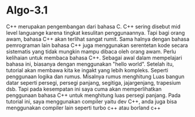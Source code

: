 # Algo-3.1
C++ merupakan pengembangan dari bahasa C. C++ sering disebut mid level languange karena tingkat kesulitan penggunaannya. Tapi bagi orang awam, bahasa C++ akan terlihat sangat rumit. Sama halnya dengan bahasa pemrograman lain bahasa C++ juga menggunakan serentetan kode secara sistematis yang tidak mungkin mampu dibaca oleh orang awam. Perlu kelihaian untuk membaca bahasa C++.  Sebagai awal dalam mempelajari bahasa ini, biasanya dengan menggunakan "hello world". Setelah itu, tutorial akan membawa kita ke ingakt yang lebih kompleks. Seperti penggunaan logika dan rumus. Misalnya rumus menghitung Luas bangun datar seperti persegi, persegi panjang, segitiga, jajargenjang, trapesium dsb.  Tapi pada kesempatan ini saya cuma akan memperlihatkan penggunaan bahasa C++ untuk menghitung luas persegi panjang. Pada tutorial ini, saya menggunakan compiler yaitu dev C++, anda juga bisa menggunakan compiler lain seperti turbo c++ atau borland c++
